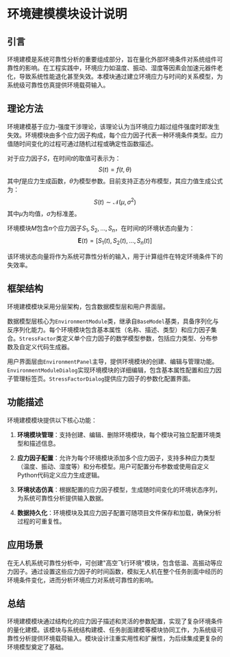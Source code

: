 # 环境建模模块设计说明

## 引言

环境建模是系统可靠性分析的重要组成部分，旨在量化外部环境条件对系统组件可靠性的影响。在工程实践中，环境应力如温度、振动、湿度等因素会加速元器件老化，导致系统性能退化甚至失效。本模块通过建立环境应力与时间的关系模型，为系统级可靠性仿真提供环境载荷输入。

## 理论方法

环境建模基于应力-强度干涉理论，该理论认为当环境应力超过组件强度时即发生失效。环境模块由多个应力因子构成，每个应力因子代表一种环境条件类型。应力值随时间变化的过程可通过随机过程或确定性函数描述。

对于应力因子$S$，在时间$t$的取值可表示为：
$$S(t) = f(t, \theta)$$
其中$f$是应力生成函数，$\theta$为模型参数。目前支持正态分布模型，其应力值生成公式为：
$$S(t) \sim \mathcal{N}(\mu, \sigma^2)$$
其中$\mu$为均值，$\sigma$为标准差。

环境模块$M$包含$n$个应力因子$S_1, S_2, \ldots, S_n$，在时间$t$的环境状态向量为：
$$\mathbf{E}(t) = [S_1(t), S_2(t), \ldots, S_n(t)]$$

该环境状态向量将作为系统可靠性分析的输入，用于计算组件在特定环境条件下的失效率。

## 框架结构

环境建模模块采用分层架构，包含数据模型层和用户界面层。

数据模型层核心为`EnvironmentModule`类，继承自`BaseModel`基类，具备序列化与反序列化能力。每个环境模块包含基本属性（名称、描述、类型）和应力因子集合。`StressFactor`类定义单个应力因子的数学模型参数，包括应力类型、分布参数及自定义代码生成器。

用户界面层由`EnvironmentPanel`主导，提供环境模块的创建、编辑与管理功能。`EnvironmentModuleDialog`实现环境模块的详细编辑，包含基本属性配置和应力因子管理标签页。`StressFactorDialog`提供应力因子的参数化配置界面。

## 功能描述

环境建模模块提供以下核心功能：

1. **环境模块管理**：支持创建、编辑、删除环境模块，每个模块可独立配置环境类型和描述信息。

2. **应力因子配置**：允许为每个环境模块添加多个应力因子，支持多种应力类型（温度、振动、湿度等）和分布模型。用户可配置分布参数或使用自定义Python代码定义应力生成逻辑。

3. **环境状态仿真**：根据配置的应力因子模型，生成随时间变化的环境状态序列，为系统可靠性分析提供输入数据。

4. **数据持久化**：环境模块及其应力因子配置可随项目文件保存和加载，确保分析过程的可重复性。

## 应用场景

在无人机系统可靠性分析中，可创建"高空飞行环境"模块，包含低温、高振动等应力因子。通过设置这些应力因子的时间函数，模拟无人机在整个任务剖面中经历的环境条件变化，进而分析环境应力对系统可靠性的影响。

## 总结

环境建模模块通过结构化的应力因子描述和灵活的参数配置，实现了复杂环境条件的量化建模。该模块与系统结构建模、任务剖面建模等模块协同工作，为系统级可靠性分析提供环境载荷输入。模块设计注重实用性和扩展性，为后续集成更复杂的环境模型奠定了基础。
